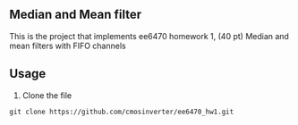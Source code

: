 ## Median and Mean filter

This is the project that implements ee6470 homework 1, (40 pt) Median and mean filters with FIFO channels

## Usage
1. Clone the file
```properties
git clone https://github.com/cmosinverter/ee6470_hw1.git
```
